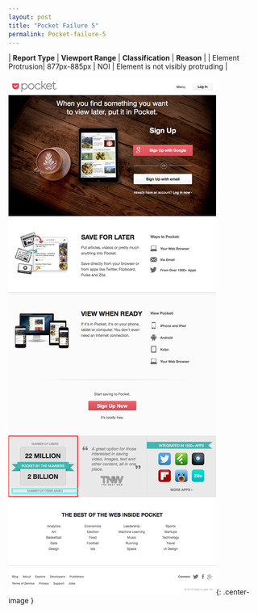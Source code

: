 ```yaml
---
layout: post
title: "Pocket Failure 5"
permalink: Pocket-failure-5
---
```

| **Report Type** | **Viewport Range** | **Classification** | **Reason** |
| Element Protrusion| 877px-885px | NOI | Element is not visibly protruding | 

![Screenshot of the fault](../assets/images/Pocket/fault5/overflow-Width881.png){: .center-image }